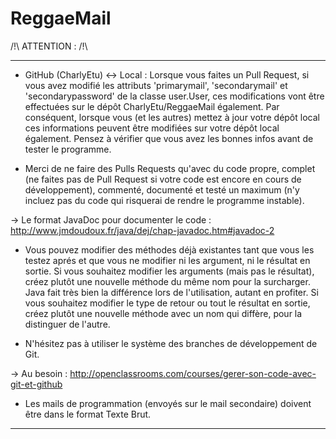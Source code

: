 ReggaeMail
==========

/!\ ATTENTION : /!\
__________
* GitHub (CharlyEtu) <-> Local : Lorsque vous faites un Pull Request, si vous avez modifié les attributs 'primarymail',
'secondarymail' et 'secondarypassword' de la classe user.User, ces modifications vont être effectuées sur le dépôt
CharlyEtu/ReggaeMail également. Par conséquent, lorsque vous (et les autres) mettez à jour votre dépôt local ces
informations peuvent être
modifiées sur votre dépôt local également. Pensez à vérifier que vous avez les bonnes infos avant de tester
le programme.

* Merci de ne faire des Pulls Requests qu'avec du code propre, complet (ne faites pas de Pull Request si votre code est
encore en cours de développement), commenté, documenté et testé un maximum (n'y incluez pas du code qui risquerai de
rendre le programme instable).

-> Le format JavaDoc pour documenter le code : http://www.jmdoudoux.fr/java/dej/chap-javadoc.htm#javadoc-2

* Vous pouvez modifier des méthodes déjà existantes tant que vous les testez aprés et que vous ne modifier ni les
argument, ni le résultat en sortie. Si vous souhaitez modifier les arguments (mais pas le résultat), créez plutôt
une nouvelle méthode du même nom pour la surcharger. Java fait très bien la différence lors de l'utilisation, autant
en profiter. Si vous souhaitez modifier le type de retour ou tout le résultat en sortie, créez plutôt une nouvelle
méthode avec un nom qui diffère, pour la distinguer de l'autre.

* N'hésitez pas à utiliser le système des branches de développement de Git.

-> Au besoin : http://openclassrooms.com/courses/gerer-son-code-avec-git-et-github

* Les mails de programmation (envoyés sur le mail secondaire) doivent être dans le format Texte Brut.

__________
